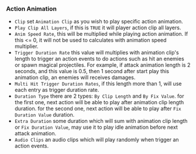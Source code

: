 ### Action Animation

*   `Clip` set `Animation Clip` as you wish to play specific action animation.
*   `Play Clip All Layers`,  if this is `TRUE` it will player action clip all layers.
*   `Anim Speed Rate`, this will be multiplied while playing action animation. If this <= 0, it will not be used to calculates with animation speed multiplier.
*   `Trigger Duration Rate` this value will multiplies with animation clip's length to trigger an action events to do actions such as hit an enemies or spawn magical projectiles. For example, if attack animation length is 2 seconds, and this value is 0.5, then 1 second after start play this animation clip, an enemies will receives damages.
*   `Multi Hit Trigger Duration Rates`, if this length more than 1, will use each entry as trigger duration rate.
*   `Duration Type` there are 2 types: `By Clip Length` and `By Fix Value`. for the first one, next action will be able to play after animation clip length duration. for the second one, next action will be able to play after `Fix Duration Value` duration.
*   `Extra Duration` some duration which will sum with animation clip length or `Fix Duration Value`, may use it to play idle animation before next attack animation.
*   `Audio Clips` an audio clips which will play randomly when trigger an action events.